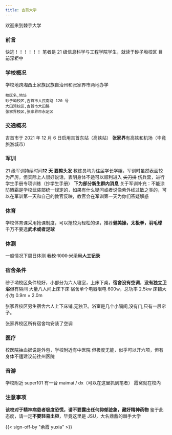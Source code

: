 ```yaml
---
title: 吉首大学
---
```


欢迎来到棘手大学

### 前言

快逃！！！！！！
笔者是 21 级信息科学与工程学院学生，就读于砂子坳校区
目前深柜中

### 学校概况

学校地跨湘西土家族民族自治州和张家界市两地办学

```csv
校区名,地址
砂子坳校区,吉首市人民南路 120 号
大田湾校区,吉首市大田路
张家界校区,张家界市永定区
```

### 交通概况

吉首市于 2021 年 12 月 6 日启用吉首东站（高铁站）
**张家界**有高铁和机场（毕竟旅游城市）

### 军训

21 级军训持续时间**12 天** **要剪头发**
教练员均为往届学长学姐，军训时虽然表面较为严厉，但实际上人很好说话，表明身体不适可以顺利进入 ~~尖刀排~~ 伤兵营，进行学生手册专项训练（抄学生手册）
**下为部分新生群内消息**
关于军训补充：不能涂防晒霜是学校武装部统一规定的，如果有什么疑问或者说像紫外线过敏之类的，可以在军训第一天和自己的教官反映，教官会在军训第一天为你们答疑解惑

### 体育

学校体育课采用抢课制度，可以抢较为轻松的课，推荐**健美操，太极拳，羽毛球** 千万不要选**武术或者足球**

### 体测

一般情况下周日体测
~~我校 1000 米采用**人工记录**~~

### 宿舍条件

砂子坳校区条件较好，小部分为六人寝室，上床下桌，**宿舍没有空调**，**没有独立卫浴**但有隔间 大量八人间上床下床
宿舍单个电器限电 600w，总功率 2.5kw 床铺大小为 0.9m &times; 2.0m

张家界校区男生宿舍六人上下床铺,无独卫。浴室是几个小隔间,没有门,只有一层帘子。

张家界校区所有宿舍均安装了空调


### 医疗

校医院抽血据说是外包，学校附近有中医院
但极度无能，似乎可以开六项，但有身体不适建议前往州医院

### 音游

学校附近 super101 有一台 maimai / dx（可以在这里抓到笔者）
霞窝就在校内

### 注意事项

**该校对于精神病患者极度恐慌，请不要露出任何抑郁迹象，藏好精神药物**
鉴于此态度，请一定**不要轻易出柜**，毕竟这里是 JSU，大名鼎鼎的棘手大学

{{< sign-off-by "余霞 yuxia" >}}

